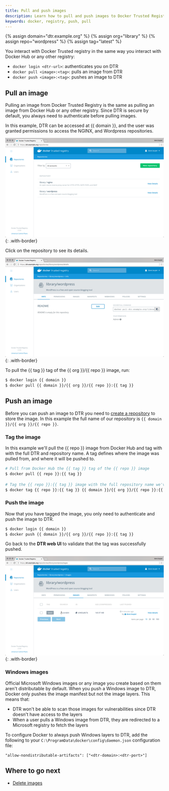 ```yaml
---
title: Pull and push images
description: Learn how to pull and push images to Docker Trusted Registry.
keywords: docker, registry, push, pull
---
```


{% assign domain="dtr.example.org" %}
{% assign org="library" %}
{% assign repo="wordpress" %}
{% assign tag="latest" %}

You interact with Docker Trusted registry in the same way you interact with
Docker Hub or any other registry:

* `docker login <dtr-url>`: authenticates you on DTR
* `docker pull <image>:<tag>`: pulls an image from DTR
* `docker push <image>:<tag>`: pushes an image to DTR

## Pull an image

Pulling an image from Docker Trusted Registry is the same as pulling an image
from Docker Hub or any other registry. Since DTR is secure by default, you
always need to authenticate before pulling images.

In this example, DTR can be accessed at {{ domain }}, and the user
was granted permissions to access the NGINX, and Wordpress repositories.

![](../../images/pull-push-images-1.png){: .with-border}

Click on the repository to see its details.

![](../../images/pull-push-images-2.png){: .with-border}

To pull the {{ tag }} tag of the {{ org }}/{{ repo }} image, run:

```bash
$ docker login {{ domain }}
$ docker pull {{ domain }}/{{ org }}/{{ repo }}:{{ tag }}
```

## Push an image

Before you can push an image to DTR you need to [create a repository](index.md)
to store the image. In this example the full name of our repository is
`{{ domain }}/{{ org }}/{{ repo }}`.

### Tag the image

In this example we'll pull the {{ repo }} image from Docker Hub and tag with with
the full DTR and repository name. A tag defines where the image was pulled
from, and where it will be pushed to.

```bash
# Pull from Docker Hub the {{ tag }} tag of the {{ repo }} image
$ docker pull {{ repo }}:{{ tag }}

# Tag the {{ repo }}:{{ tag }} image with the full repository name we've created in DTR
$ docker tag {{ repo }}:{{ tag }} {{ domain }}/{{ org }}/{{ repo }}:{{ tag }}
```

### Push the image

Now that you have tagged the image, you only need to authenticate and push the
image to DTR.

```bash
$ docker login {{ domain }}
$ docker push {{ domain }}/{{ org }}/{{ repo }}:{{ tag }}
```

Go back to the **DTR web UI** to validate that the tag was successfully pushed.

![](../../images/pull-push-images-3.png){: .with-border}

### Windows images

Official Microsoft Windows images or any image you create based on them aren't
distributable by default. When you push a Windows image to DTR, Docker only
pushes the image manifest but not the image layers. This means that:

* DTR won't be able to scan those images for vulnerabilities since DTR doesn't
have access to the layers
* When a user pulls a Windows image from DTR, they are redirected to a
Microsoft registry to fetch the layers

To configure Docker to always push Windows layers to DTR, add the following
to your `C:\ProgramData\docker\config\daemon.json` configuration file:

```
"allow-nondistributable-artifacts": ["<dtr-domain>:<dtr-port>"]
```

## Where to go next

* [Delete images](delete-images.md)
